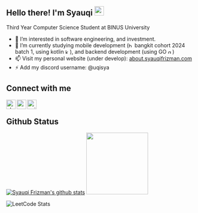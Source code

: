 <h2>Hello there! I'm Syauqi <img src="https://media.giphy.com/media/hvRJCLFzcasrR4ia7z/giphy.gif" width="25px"></h2>
<p>Third Year Computer Science Student at BINUS University</p>
<ul>
  <li>
    👀 I’m interested in software engineering, and investment.
  </li>
  <li>
    🌱 I’m currently studying mobile development (<img width="12px" src="https://storage.googleapis.com/kampusmerdeka_kemdikbud_go_id/mitra/mitra_af66db2e-0997-4f52-9cc0-a14412eeeab9.png" alt="bangkit"> bangkit cohort 2024 batch 1, using kotlin <img width="12px" src="https://upload.wikimedia.org/wikipedia/commons/7/74/Kotlin_Icon.png" alt="kotlin">), and backend development (using GO <img width="12px" src="https://seeklogo.com/images/G/go-logo-046185B647-seeklogo.com.png" alt="golang">)
  </li>
  <li>
    📫 Visit my personal website (under develop): <a href="https://about.syauqifrizman.com">about.syauqifrizman.com</a>    
  </li>
  <li>
    ⚡ Add my discord username: @uqisya
  </li>
</ul>

<div>
  <h2>Connect with me</h2>
  <a href="https://about.syauqifrizman.com"><img align="left" width="25px" src="https://cdn-icons-png.flaticon.com/512/2301/2301328.png" alt="about.syauqifrizman | Website"></a>
  <a href="https://linkedin.com/in/syauqifrizman"><img align="left" width="25px" src="https://cdn-icons-png.flaticon.com/512/174/174857.png" alt="syauqifrizman | LinkedIn"></a>
  <a href="https://twitter.com/uqisya_"><img align="left" width="25px" src="https://cdn-icons-png.flaticon.com/512/733/733579.png" alt="uqisya_ | Twitter"></a>
</div>
<br>

<div>
  <h2>Github Status</h2>
  <a href="https://github.com/anuraghazra/github-readme-stats"><img src="https://github-readme-stats.vercel.app/api/top-langs/?username=uqisya&layout=compact&theme=holi" alt="Syauqi Frizman's github stats"></a>
  <a href="https://github.com/anuraghazra/github-readme-stats"><img src="https://github-readme-stats.vercel.app/api?username=uqisya&show_icons=true&hide=stars&count_private=true&theme=holi" height="165"></a>
</div>

![LeetCode Stats](https://leetcode.card.workers.dev/uqisya?theme=auto&font=baloo&extension=activity)
